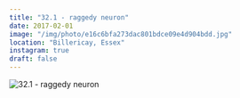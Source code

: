 ```yaml
---
title: "32.1 - raggedy neuron"
date: 2017-02-01
image: "/img/photo/e16c6bfa273dac801bdce09e4d904bdd.jpg"
location: "Billericay, Essex"
instagram: true
draft: false
---
```


![32.1 - raggedy neuron](/img/photo/e16c6bfa273dac801bdce09e4d904bdd.jpg)
